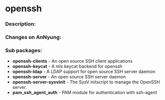 # openssh

### Description:


### Changes on AnNyung:


### Sub packages:
* **openssh-clients** - An open source SSH client applications
* **openssh-keycat** - A mls keycat backend for openssh
* **openssh-ldap** - A LDAP support for open source SSH server daemon
* **openssh-server** - An open source SSH server daemon
* **openssh-server-sysvinit** - The SysV initscript to manage the OpenSSH server.
* **pam_ssh_agent_auth** - PAM module for authentication with ssh-agent